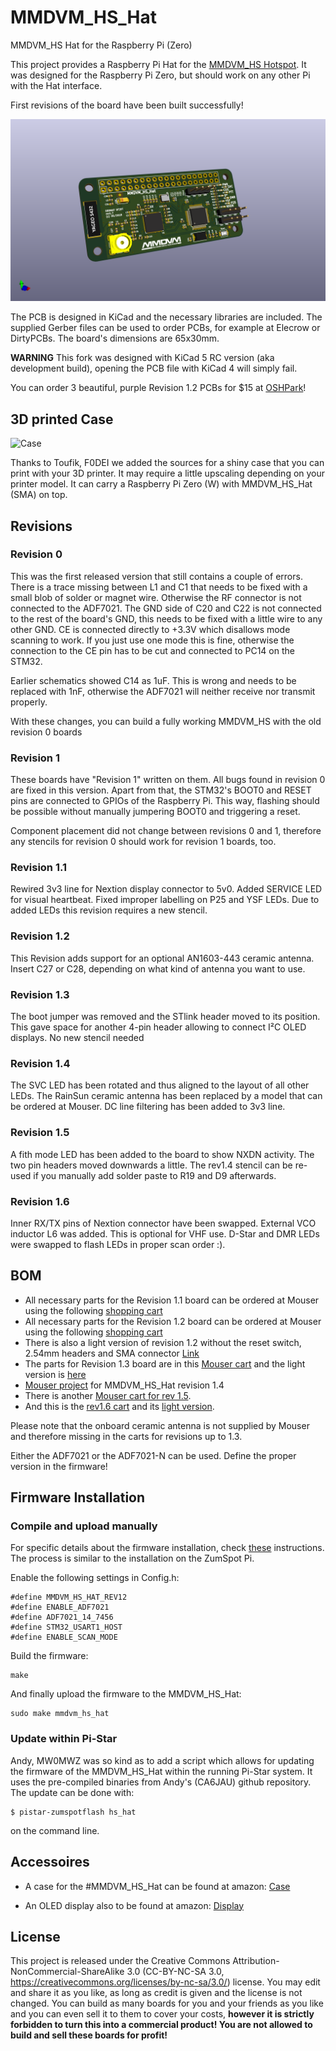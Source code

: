 # MMDVM_HS_Hat
MMDVM_HS Hat for the Raspberry Pi (Zero)

This project provides a Raspberry Pi Hat for the [MMDVM_HS Hotspot](https://github.com/juribeparada/MMDVM_HS). It was designed for the Raspberry Pi Zero, but should work on any other Pi with the Hat interface. 

First revisions of the board have been built successfully!

![PCB](https://github.com/f1rmb/MMDVM_HS_Hat/blob/1.7-cleanup/mmdvm_hs-hat.png)

The PCB is designed in KiCad and the necessary libraries are included. The supplied Gerber files can be used to order PCBs, for example at Elecrow or DirtyPCBs. The board's dimensions are 65x30mm.

__WARNING__
This fork was designed with KiCad 5 RC version (aka development build), opening the PCB file with KiCad 4 will simply fail.

You can order 3 beautiful, purple Revision 1.2 PCBs for $15 at [OSHPark](https://oshpark.com/shared_projects/WaiMw5XE)! 

## 3D printed Case

![Case](https://pbs.twimg.com/media/DNj-LUiXcAEf-Xt.jpg)

Thanks to Toufik, F0DEI we added the sources for a shiny case that you can print with your 3D printer. It may require a little upscaling depending on your printer model. It can carry a Raspberry Pi Zero (W) with MMDVM_HS_Hat (SMA) on top.

## Revisions
### Revision 0
This was the first released version that still contains a couple of errors. There is a trace missing between L1 and C1 that needs to be fixed with a small blob of solder or magnet wire. Otherwise the RF connector is not connected to the ADF7021. The GND side of C20 and C22 is not connected to the rest of the board's GND, this needs to be fixed with a little wire to any other GND. CE is connected directly to +3.3V which disallows mode scanning to work. If you just use one mode this is fine, otherwise the connection to the CE pin has to be cut and connected to PC14 on the STM32.

Earlier schematics showed C14 as 1uF. This is wrong and needs to be replaced with 1nF, otherwise the ADF7021 will neither receive nor transmit properly.

With these changes, you can build a fully working MMDVM_HS with the old revision 0 boards

### Revision 1
These boards have "Revision 1" written on them. All bugs found in revision 0 are fixed in this version. Apart from that, the STM32's BOOT0 and RESET pins are connected to GPIOs of the Raspberry Pi. This way, flashing should be possible without manually jumpering BOOT0 and triggering a reset.

Component placement did not change between revisions 0 and 1, therefore any stencils for revision 0 should work for revision 1 boards, too.

### Revision 1.1
Rewired 3v3 line for Nextion display connector to 5v0. Added SERVICE LED for visual heartbeat. Fixed improper labelling on P25 and YSF LEDs. Due to added LEDs this revision requires a new stencil.

### Revision 1.2
This Revision adds support for an optional AN1603-443 ceramic antenna. Insert C27 or C28, depending on what kind of antenna you want to use.

### Revision 1.3
The boot jumper was removed and the STlink header moved to its position. This gave space for another 4-pin header allowing to connect I²C OLED displays. No new stencil needed

### Revision 1.4
The SVC LED has been rotated and thus aligned to the layout of all other LEDs. The RainSun ceramic antenna has been replaced by a model that can be ordered at Mouser. DC line filtering has been added to 3v3 line.

### Revision 1.5
A fith mode LED has been added to the board to show NXDN activity. The two pin headers moved downwards a little. The rev1.4 stencil can be re-used if you manually add solder paste to R19 and D9 afterwards.

### Revision 1.6
Inner RX/TX pins of Nextion connector have been swapped. External VCO inductor L6 was added. This is optional for VHF use. D-Star and DMR LEDs were swapped to flash LEDs in proper scan order :).

## BOM
* All necessary parts for the Revision 1.1 board can be ordered at Mouser using the following [shopping cart](http://www.mouser.com/ProjectManager/ProjectDetail.aspx?AccessID=780b8eac44)
* All necessary parts for the Revision 1.2 board can be ordered at Mouser using the following [shopping cart](http://www.mouser.com/ProjectManager/ProjectDetail.aspx?AccessID=035e777242)
* There is also a light version of revision 1.2 without the reset switch, 2.54mm headers and SMA connector [Link](http://www.mouser.com/ProjectManager/ProjectDetail.aspx?AccessID=3f7d0256e1)
* The parts for Revision 1.3 board are in this [Mouser cart](http://www.mouser.com/ProjectManager/ProjectDetail.aspx?AccessID=250d76339b) and the light version is [here](http://www.mouser.com/ProjectManager/ProjectDetail.aspx?AccessID=2d533ac53d)
* [Mouser project](http://www.mouser.com/ProjectManager/ProjectDetail.aspx?AccessID=5cab954f40) for MMDVM_HS_Hat revision 1.4
* There is another [Mouser cart for rev 1.5](https://www.mouser.com/ProjectManager/ProjectDetail.aspx?AccessID=5a3e4ae018).
* And this is the [rev1.6 cart](https://www.mouser.com/ProjectManager/ProjectDetail.aspx?AccessID=48302f4221) and its [light version](https://www.mouser.com/ProjectManager/ProjectDetail.aspx?AccessID=ac888de33a).

Please note that the onboard ceramic antenna is not supplied by Mouser and therefore missing in the carts for revisions up to 1.3.

Either the ADF7021 or the ADF7021-N can be used. Define the proper version in the firmware!

## Firmware Installation

### Compile and upload manually

For specific details about the firmware installation, check [these](https://github.com/juribeparada/MMDVM_HS#build-de-firmware-and-upload-to-zumspot-rpi) instructions. The process is similar to the installation on the ZumSpot Pi. 

Enable the following settings in Config.h:

    #define MMDVM_HS_HAT_REV12
    #define ENABLE_ADF7021
    #define ADF7021_14_7456
    #define STM32_USART1_HOST
    #define ENABLE_SCAN_MODE

Build the firmware:

    make

And finally upload the firmware to the MMDVM_HS_Hat:

    sudo make mmdvm_hs_hat

### Update within Pi-Star

Andy, MW0MWZ was so kind as to add a script which allows for updating the firmware of the MMDVM_HS_Hat within the running Pi-Star system. It uses the pre-compiled binaries from Andy's (CA6JAU) github repository. The update can be done with:

```
$ pistar-zumspotflash hs_hat
```

on the command line.

## Accessoires

* A case for the #MMDVM_HS_Hat can be found at amazon: [Case](https://www.amazon.de/Hochwertiges-schwarzes-auml-uuml-Raspberry/dp/B01FHDXNNU)

* An OLED display also to be found at amazon: [Display](https://www.amazon.de/dp/B01M9JVYIS/ref=cm_sw_r_wa_api_RmZ9zb01APZTV)

## License
This project is released under the Creative Commons Attribution-NonCommercial-ShareAlike 3.0 (CC-BY-NC-SA 3.0, https://creativecommons.org/licenses/by-nc-sa/3.0/) license. You may edit and share it as you like, as long as credit is given and the license is not changed. You can build as many boards for you and your friends as you like and you can even sell it to them to cover your costs, **however it is strictly forbidden to turn this into a commercial product! You are not allowed to build and sell these boards for profit!**
